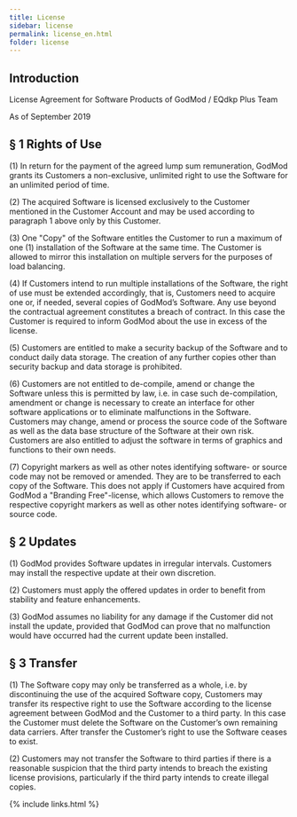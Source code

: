 ```yaml
---
title: License
sidebar: license
permalink: license_en.html
folder: license
---
```


## Introduction

License Agreement for Software Products of GodMod / EQdkp Plus Team

As of September 2019


## § 1 Rights of Use

(1) In return for the payment of the agreed lump sum remuneration, GodMod grants its Customers a non-exclusive, unlimited right to use the Software for an unlimited period of time.

(2) The acquired Software is licensed exclusively to the Customer mentioned in the Customer Account and may be used according to paragraph 1 above only by this Customer.

(3) One "Copy" of the Software entitles the Customer to run a maximum of one (1) installation of the Software at the same time. The Customer is allowed to mirror this installation on multiple servers for the purposes of load balancing.

(4) If Customers intend to run multiple installations of the Software, the right of use must be extended accordingly, that is, Customers need to acquire one or, if needed, several copies of GodMod’s Software. Any use beyond the contractual agreement constitutes a breach of contract. In this case the Customer is required to inform GodMod about the use in excess of the license.

(5) Customers are entitled to make a security backup of the Software and to conduct daily data storage. The creation of any further copies other than security backup and data storage is prohibited.

(6) Customers are not entitled to de-compile, amend or change the Software unless this is permitted by law, i.e. in case such de-compilation, amendment or change is necessary to create an interface for other software applications or to eliminate malfunctions in the Software. Customers may change, amend or process the source code of the Software as well as the data base structure of the Software at their own risk. Customers are also entitled to adjust the software in terms of graphics and functions to their own needs.

(7) Copyright markers as well as other notes identifying software- or source code may not be removed or amended. They are to be transferred to each copy of the Software. This does not apply if Customers have acquired from GodMod a "Branding Free"-license, which allows Customers to remove the respective copyright markers as well as other notes identifying software- or source code.

## § 2 Updates
(1) GodMod provides Software updates in irregular intervals. Customers may install the respective update at their own discretion.

(2) Customers must apply the offered updates in order to benefit from stability and feature enhancements.

(3) GodMod assumes no liability for any damage if the Customer did not install the update, provided that GodMod can prove that no malfunction would have occurred had the current update been installed.

## § 3 Transfer
(1) The Software copy may only be transferred as a whole, i.e. by discontinuing the use of the acquired Software copy, Customers may transfer its respective right to use the Software according to the license agreement between GodMod and the Customer to a third party. In this case the Customer must delete the Software on the Customer’s own remaining data carriers. After transfer the Customer’s right to use the Software ceases to exist.

(2) Customers may not transfer the Software to third parties if there is a reasonable suspicion that the third party intends to breach the existing license provisions, particularly if the third party intends to create illegal copies.

{% include links.html %}
